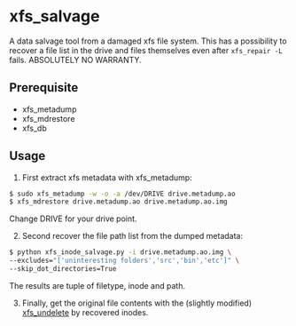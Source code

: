 # xfs_salvage
A data salvage tool from a damaged xfs file system. This has a possibility to recover a file list in the drive and files themselves even after `xfs_repair -L` fails.  ABSOLUTELY NO WARRANTY.

## Prerequisite
- xfs_metadump
- xfs_mdrestore
- xfs_db

## Usage
1. First extract xfs metadata with xfs_metadump:
```sh
$ sudo xfs_metadump -w -o -a /dev/DRIVE drive.metadump.ao
$ xfs_mdrestore drive.metadump.ao drive.metadump.ao.img
```
Change DRIVE for your drive point.

2. Second recover the file path list from the dumped metadata:
```sh
$ python xfs_inode_salvage.py -i drive.metadump.ao.img \
--excludes="['uninteresting folders','src','bin','etc']" \
--skip_dot_directories=True
```
The results are tuple of filetype, inode and path.

3. Finally, get the original file contents with the (slightly modified) [xfs_undelete](https://github.com/shuheikurita/xfs_undelete) by recovered inodes.
